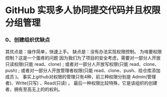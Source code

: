 # GitHub 实现多人协同提交代码并且权限分组管理

### 0、创建组织优缺点
其优点是：操作简单，快速上手。
缺点是：没有办法实现权限控制。
为啥要权限控制？这是一个蛋疼的问题
因为我们为了项目的安全考虑，需要对一部分人开放只读权限(只能 read、clone) ; 
或者对一部分人开放写权限(只能 read、clone、push) ; 
或者对一部分人开放管理者权限(只能 read、clone、push、给仓库添加成员 )。
事实上github对权限的管理只有4种，前三种权限分别是 Admin(管理者)、Write(只写) 、Read(只读) 。
最后一种权限比较特殊，它是该组织的创建者，拥有至高无上的的权利。
<br><br><br>
